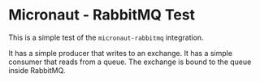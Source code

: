 # Micronaut - RabbitMQ Test

This is a simple test of the `micronaut-rabbitmq` integration.

It has a simple producer that writes to an exchange.  It has a simple consumer
that reads from a queue.  The exchange is bound to the queue inside RabbitMQ.
